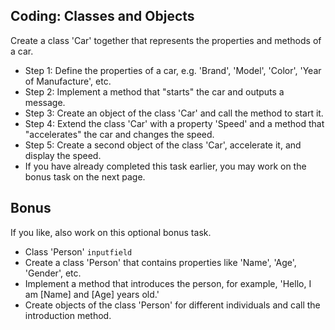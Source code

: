 ## [](https://github.com/neuefische/hh-java-24-1-handouts/blob/main/2-Object-orientation/01-Class-and-Object/challenge.md#coding-classes-and-objects)Coding: Classes and Objects

Create a class 'Car' together that represents the properties and methods of a car.

-   Step 1: Define the properties of a car, e.g. 'Brand', 'Model', 'Color', 'Year of Manufacture', etc.
-   Step 2: Implement a method that "starts" the car and outputs a message.
-   Step 3: Create an object of the class 'Car' and call the method to start it.
-   Step 4: Extend the class 'Car' with a property 'Speed' and a method that "accelerates" the car and changes the speed.
-   Step 5: Create a second object of the class 'Car', accelerate it, and display the speed.
-   If you have already completed this task earlier, you may work on the bonus task on the next page.

## [](https://github.com/neuefische/hh-java-24-1-handouts/blob/main/2-Object-orientation/01-Class-and-Object/challenge.md#bonus)Bonus

If you like, also work on this optional bonus task.

-   Class 'Person'  `inputfield`
-   Create a class 'Person' that contains properties like 'Name', 'Age', 'Gender', etc.
-   Implement a method that introduces the person, for example, 'Hello, I am [Name] and [Age] years old.'
-   Create objects of the class 'Person' for different individuals and call the introduction method.